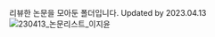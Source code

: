 리뷰한 논문을 모아둔 폴더입니다.
Updated by 2023.04.13
![230413_논문리스트_이지윤](https://user-images.githubusercontent.com/98992915/231750865-319d61bb-d6e1-4390-a25e-42a6803d1171.jpg)
